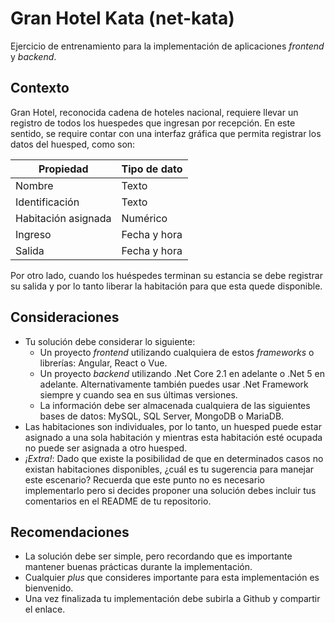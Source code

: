 # Gran Hotel Kata (net-kata)
Ejercicio de entrenamiento para la implementación de aplicaciones _frontend_ y _backend_.

## Contexto
Gran Hotel, reconocida cadena de hoteles nacional, requiere llevar un registro de todos los huespedes que ingresan por recepción. En este sentido, se require contar con una interfaz gráfica que permita registrar los datos del huesped, como son:

| Propiedad            | Tipo de dato | 
|----------------------|--------------|
| Nombre               | Texto        |
| Identificación       | Texto        |
| Habitación asignada  | Numérico     |
| Ingreso              | Fecha y hora |
| Salida               | Fecha y hora |

Por otro lado, cuando los huéspedes terminan su estancia se debe registrar su salida y por lo tanto liberar la habitación para que esta quede disponible.

## Consideraciones
- Tu solución debe considerar lo siguiente:
    - Un proyecto _frontend_ utilizando cualquiera de estos _frameworks_ o librerías: Angular, React o Vue.
    - Un proyecto _backend_ utilizando .Net Core 2.1 en adelante o .Net 5 en adelante. Alternativamente también puedes usar .Net Framework siempre y cuando sea en sus últimas versiones.
    - La información debe ser almacenada cualquiera de las siguientes bases de datos: MySQL, SQL Server, MongoDB o MariaDB.
- Las habitaciones son individuales, por lo tanto, un huesped puede estar asignado a una sola habitación y mientras esta habitación esté ocupada no puede ser asignada a otro huesped.
- *¡Extra!*: Dado que existe la posibilidad de que en determinados casos no existan habitaciones disponibles, ¿cuál es tu sugerencia para manejar este escenario? Recuerda que este punto no es necesario implementarlo pero si decides proponer una solución debes incluir tus comentarios en el README de tu repositorio.

## Recomendaciones
- La solución debe ser simple, pero recordando que es importante mantener buenas prácticas durante la implementación.
- Cualquier _plus_ que consideres importante para esta implementación es bienvenido. 
- Una vez finalizada tu implementación debe subirla a Github y compartir el enlace.
